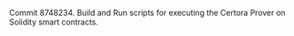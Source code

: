 Commit 8748234.                    Build and Run scripts for executing the Certora Prover on Solidity smart contracts.